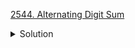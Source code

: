 [2544. Alternating Digit Sum](https://leetcode.com/contest/weekly-contest-329/problems/alternating-digit-sum/)

<details><summary>Solution</summary>

![](../../../../assets/2544.png)

</details>
